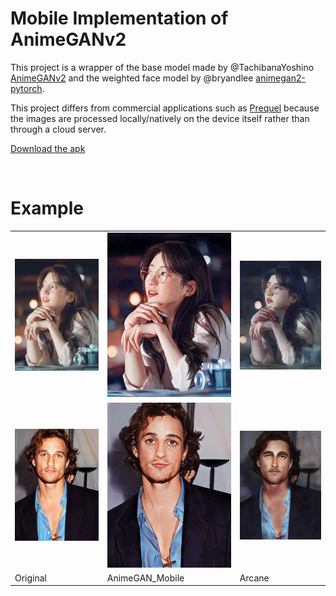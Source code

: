 # Mobile Implementation of AnimeGANv2


This project is a wrapper of the base model made by @TachibanaYoshino
[AnimeGANv2](https://github.com/TachibanaYoshino/AnimeGANv2) and the weighted face model by @bryandlee [
animegan2-pytorch](https://github.com/bryandlee/animegan2-pytorch).


This project differs from commercial applications such as [Prequel](https://www.prequel.app/) because the images are
processed locally/natively on the device itself rather than through a cloud server.

[Download the apk](https://github.com/juanjaho/animeGAN_Mobile/releases/tag/v0.2.0-alpha)

<br />

# Example

<table style="border: none; border-spacing: 0;">
    <tr>
        <td>
            <img src="testImage/girl1.jpg"
            alt="Elephant at sunset"
            >
        </td>
        <td>
            <img src="testImage/girl1AnimeGAN.jpg"
            alt="Elephant at sunset"
            >
        </td>
        <td>
            <img src="testImage/girl1Arcane.jpg"
            alt="Elephant at sunset"
            >
        </td>
    </tr>
    <tr>
        <td>
            <img src="testImage/guy1.jpg"
            alt="Elephant at sunset"
            >
        </td>
        <td>
            <img src="testImage/guy1AnimeGAN.jpg"
            alt="Elephant at sunset"
            >
        </td>
        <td>
            <img src="testImage/guy1Arcane.jpg"
            alt="Elephant at sunset"
            >
        </td>
    </tr>
    <tr>
        <td>
            Original
        </td>
        <td>
            AnimeGAN_Mobile
        </td>
        <td>
            Arcane
        </td>
    </tr>
</table>
            
